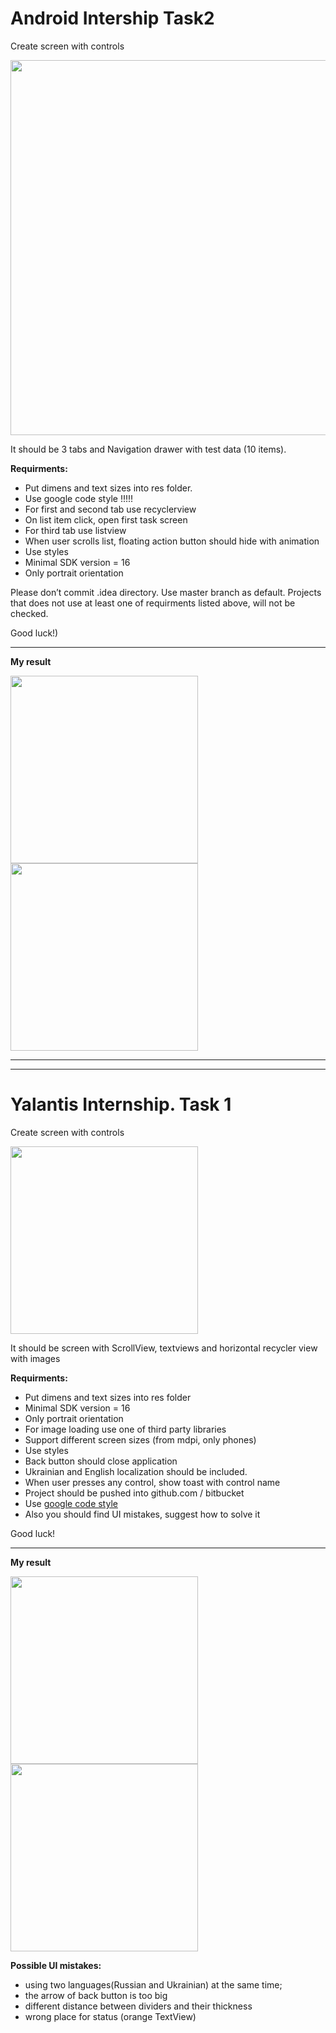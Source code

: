 # Android Intership Task2

Create screen with controls

<img src="./from_task_2.png" width="600">

It should be 3 tabs and Navigation drawer with test data (10 items). 

**Requirments:** 
- Put dimens and text sizes into res folder. 
- Use google code style !!!!!
- For first and second tab use recyclerview 
- On list item click, open first task screen
- For third tab use listview 
- When user scrolls list, floating action button should hide with animation 
- Use styles 
- Minimal SDK version = 16
- Only portrait orientation

Please don’t commit .idea directory. Use master branch as default. 
Projects that does not use at least one of requirments listed above, will not be checked.

Good luck!)
_________________________________________________________________
**My result**

<img src="./my_task_1.jpg" width="300"> <img src="./my_task_2.jpg" width="300">

_________________________________________________________________
_________________________________________________________________


# Yalantis Internship. Task 1

Create screen with controls

<img src="./from_task.png" width="300">

It should be screen with ScrollView, textviews and  horizontal recycler view with images

**Requirments:** 
- Put dimens and text sizes into res folder
- Minimal SDK version = 16
- Only portrait orientation
- For image loading use one of third party libraries 
- Support different screen sizes  (from mdpi, only phones)
- Use styles 
- Back button should close application
- Ukrainian and English localization should be included.  
- When user presses any control, show toast with control name
- Project should be pushed into github.com / bitbucket
- Use [google code style](https://source.android.com/source/code-style.html)  
- Also you should find UI mistakes, suggest how to solve it

Good luck!
___________________________________________________________
**My result**

<img src="./screenshot_ua.jpg" width="300"> <img src="./screenshot_en.jpg" width="300">

**Possible UI mistakes:**
- using two languages(Russian and Ukrainian) at the same time;
- the arrow of back button is too big
- different distance between dividers and their thickness
- wrong place for status (orange TextView)
